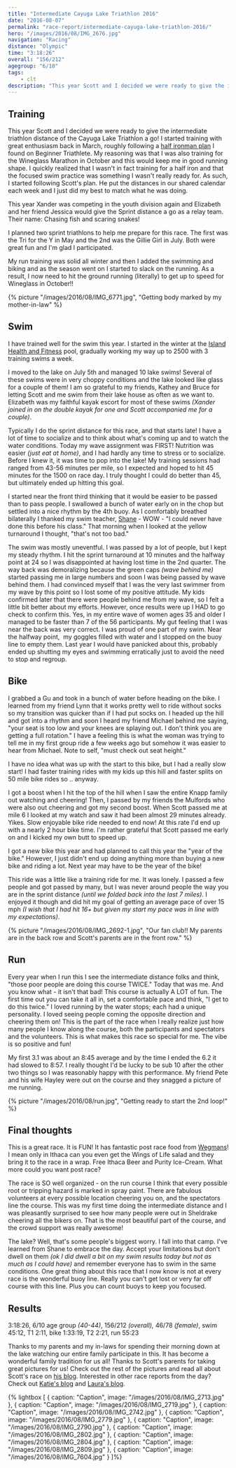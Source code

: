 ```yaml
---
title: "Intermediate Cayuga Lake Triathlon 2016"
date: "2016-08-07"
permalink: "race-report/intermediate-cayuga-lake-triathlon-2016/"
hero: "/images/2016/08/IMG_2676.jpg"
navigation: "Racing"
distance: "Olympic"
time: "3:18:26"
overall: "156/212"
agegroup: "6/10"
tags:
    - clt
description: "This year Scott and I decided we were ready to give the intermediate triathlon distance of the Cayuga Lake Triathlon a go! I started training with great enthusiasm back in March, roughly following a half ironman plan."
---
```


## Training

This year Scott and I decided we were ready to give the intermediate triathlon distance of the Cayuga Lake Triathlon a go! I started training with great enthusiasm back in March, roughly following a [half ironman plan](http://www.beginnertriathlete.com/discussion/training/training-plans-view.asp?planid=16&memberlevel=1) I found on Beginner Triathlete. My reasoning was that I was also training for the Wineglass Marathon in October and this would keep me in good running shape. I quickly realized that I wasn't in fact training for a half iron and that the focused swim practice was something I wasn't really ready for. As such, I started following Scott's plan. He put the distances in our shared calendar each week and I just did my best to match what he was doing.

This year Xander was competing in the youth division again and Elizabeth and her friend Jessica would give the Sprint distance a go as a relay team. Their name: Chasing fish and scaring snakes!

I planned two sprint triathlons to help me prepare for this race. The first was the Tri for the Y in May and the 2nd was the Gillie Girl in July. Both were great fun and I'm glad I participated.

My run training was solid all winter and then I added the swimming and biking and as the season went on I started to slack on the running. As a result, I now need to hit the ground running (literally) to get up to speed for Wineglass in October!!

{% picture "/images/2016/08/IMG_6771.jpg", "Getting body marked by my mother-in-law" %}

## Swim

I have trained well for the swim this year. I started in the winter at the [Island Health and Fitness](http://www.islandhealthfitness.com/) pool, gradually working my way up to 2500 with 3 training swims a week.

I moved to the lake on July 5th and managed 10 lake swims! Several of these swims were in very choppy conditions and the lake looked like glass for a couple of them! I am so grateful to my friends, Kathey and Bruce for letting Scott and me swim from their lake house as often as we want to. Elizabeth was my faithful kayak escort for most of these swims _(Xander joined in on the double kayak for one and Scott accompanied me for a couple)_.

Typically I do the sprint distance for this race, and that starts late! I have a lot of time to socialize and to think about what's coming up and to watch the water conditions. Today my wave assignment was FIRST! Nutrition was easier _(just eat at home)_, and I had hardly any time to stress or to socialize. Before I knew it, it was time to pop into the lake! My training sessions had ranged from 43-56 minutes per mile, so I expected and hoped to hit 45 minutes for the 1500 on race day. I truly thought I could do better than 45, but ultimately ended up hitting this goal.

I started near the front third thinking that it would be easier to be passed than to pass people. I swallowed a bunch of water early on in the chop but settled into a nice rhythm by the 4th buoy. As I comfortably breathed bilaterally I thanked my swim teacher, [Shane](https://kaizen-durance.com/) - WOW - "I could never have done this before his class." That morning when I looked at the yellow turnaround I thought, "that's not too bad."

The swim was mostly uneventful. I was passed by a lot of people, but I kept my steady rhythm. I hit the sprint turnaround at 10 minutes and the halfway point at 24 so I was disappointed at having lost time in the 2nd quarter. The way back was demoralizing because the green caps _(wave behind me)_ started passing me in large numbers and soon I was being passed by wave behind them. I had convinced myself that I was the very last swimmer from my wave by this point so I lost some of my positive attitude. My kids confirmed later that there were people behind me from my wave, so I felt a little bit better about my efforts. However, once results were up I HAD to go check to confirm this. Yes, in my entire wave of women ages 35 and older I managed to be faster than 7 of the 56 participants. My gut feeling that I was near the back was very correct. I was proud of one part of my swim. Near the halfway point,  my goggles filled with water and I stopped on the buoy line to empty them. Last year I would have panicked about this, probably ended up shutting my eyes and swimming erratically just to avoid the need to stop and regroup.

## Bike

I grabbed a Gu and took in a bunch of water before heading on the bike. I learned from my friend Lynn that it works pretty well to ride without socks so my transition was quicker than if I had put socks on. I headed up the hill and got into a rhythm and soon I heard my friend Michael behind me saying, "your seat is too low and your knees are splaying out. I don't think you are getting a full rotation." I have a feeling this is what the woman was trying to tell me in my first group ride a few weeks ago but somehow it was easier to hear from Michael. Note to self, "must check out seat height."

I have no idea what was up with the start to this bike, but I had a really slow start! I had faster training rides with my kids up this hill and faster splits on 50 mile bike rides so .. anyway.

I got a boost when I hit the top of the hill when I saw the entire Knapp family out watching and cheering! Then, I passed by my friends the Mulfords who were also out cheering and got my second boost. When Scott passed me at mile 6 I looked at my watch and saw it had been almost 29 minutes already. Yikes. Slow enjoyable bike ride needed to end now! At this rate I'd end up with a nearly 2 hour bike time. I'm rather grateful that Scott passed me early on and I kicked my own butt to speed up.

I got a new bike this year and had planned to call this year the "year of the bike." However, I just didn't end up doing anything more than buying a new bike and riding a lot. Next year may have to be the year of the bike!

This ride was a little like a training ride for me. It was lonely. I passed a few people and got passed by many, but I was never around people the way you are in the sprint distance _(until we folded back into the last 7 miles)_. I enjoyed it though and did hit my goal of getting an average pace of over 15 mph _(I wish that I had hit 16+ but given my start my pace was in line with my expectations)_.

{% picture "/images/2016/08/IMG_2692-1.jpg", "Our fan club!! My parents are in the back row and Scott's parents are in the front row." %}

## Run

Every year when I run this I see the intermediate distance folks and think, "those poor people are doing this course TWICE." Today that was me. And you know what - it isn't that bad! This course is actually A LOT of fun. The first time out you can take it all in, set a comfortable pace and think, "I get to do this twice." I loved running by the water stops; each had a unique personality. I loved seeing people coming the opposite direction and cheering them on! This is the part of the race when I really realize just how many people I know along the course, both the participants and spectators and the volunteers. This is what makes this race so special for me. The vibe is so positive and fun!

My first 3.1 was about an 8:45 average and by the time I ended the 6.2 it had slowed to 8:57. I really thought I'd be lucky to be sub 10 after the other two things so I was reasonably happy with this performance. My friend Pete and his wife Hayley were out on the course and they snagged a picture of me running.

{% picture "/images/2016/08/run.jpg", "Getting ready to start the 2nd loop!" %}

## Final thoughts

This is a great race. It is FUN! It has fantastic post race food from [Wegmans](http://www.wegmans.com/webapp/wcs/stores/servlet/HomepageView?storeId=10052&catalogId=10002&langId=-1&clear=true)! I mean only in Ithaca can you even get the Wings of Life salad and they bring it to the race in a wrap. Free Ithaca Beer and Purity Ice-Cream. What more could you want post race?

The race is SO well organized - on the run course I think that every possible root or tripping hazard is marked in spray paint. There are fabulous volunteers at every possible location cheering you on, and the spectators line the course. This was my first time doing the intermediate distance and I was pleasantly surprised to see how many people were out in Sheldrake cheering all the bikers on. That is the most beautiful part of the course, and the crowd support was really awesome!

The lake? Well, that's some people's biggest worry. I fall into that camp. I've learned from Shane to embrace the day. Accept your limitations but don't dwell on them _(ok I did dwell a bit on my swim results today but not as much as I could have)_ and remember everyone has to swim in the same conditions. One great thing about this race that I now know is not at every race is the wonderful buoy line. Really you can't get lost or very far off course with this line. Plus you can count buoys to keep you focused.

## Results

3:18:26, 6/10 age group _(40-44)_, 156/212 _(overall),_ 46/78 _(female)_, swim 45:12, T1 2:11, bike 1:33:19, T2 2:21, run 55:23

Thanks to my parents and my in-laws for spending their morning down at the lake watching our entire family participate in this. It has become a wonderful family tradition for us all! Thanks to Scott's parents for taking great pictures for us! Check out the rest of the pictures and read all about Scott's race on [his blog](https://scottpdawson.com/cayuga-lake-triathlon-2016-olympic-distance/). Interested in other race reports from the day? Check out [Katie's blog](http://www.katie.camp/race-report-cayuga-lake-triathlon-2016) and [Laura's blog](https://lauravoorhees.wordpress.com/cayuga-lake-triathlon-olympic-distance/).

{% lightbox [
    { caption: "Caption", image: "/images/2016/08/IMG_2713.jpg" },
    { caption: "Caption", image: "/images/2016/08/IMG_2719.jpg" },
    { caption: "Caption", image: "/images/2016/08/IMG_2742.jpg" },
    { caption: "Caption", image: "/images/2016/08/IMG_2779.jpg" },
    { caption: "Caption", image: "/images/2016/08/IMG_2790.jpg" },
    { caption: "Caption", image: "/images/2016/08/IMG_2802.jpg" },
    { caption: "Caption", image: "/images/2016/08/IMG_2804.jpg" },
    { caption: "Caption", image: "/images/2016/08/IMG_2809.jpg" },
    { caption: "Caption", image: "/images/2016/08/IMG_7604.jpg" }
]%}